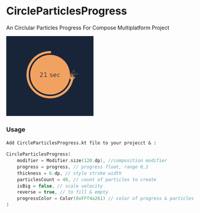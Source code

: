 # CircleParticlesProgress
An Circlular Particles Progress For Compose Multiplatform Project

![](preview.gif)

### Usage

`Add CircleParticlesProgress.kt file to your projecct & :`

```kotlin
CircleParticlesProgress(
    modifier = Modifier.size(120.dp), //composition modifier
    progress = progress, // progress float, range 0,1
    thickness = 6.dp, // style stroke width
    particlesCount = 40, // count of particles to create
    isBig = false, // scale velocity
    reverse = true, // to fill & empty
    progressColor = Color(0xFFf4a261) // color of progress & particles
)
```